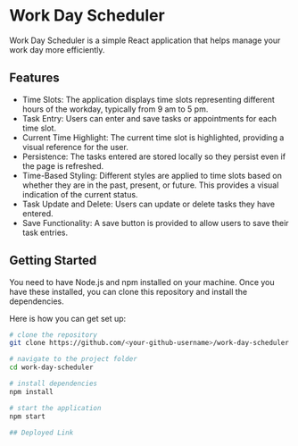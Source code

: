 # Work Day Scheduler

Work Day Scheduler is a simple React application that helps manage your work day more efficiently.

## Features

- Time Slots: The application displays time slots representing different hours of the workday, typically from 9 am to 5 pm.
- Task Entry: Users can enter and save tasks or appointments for each time slot.
- Current Time Highlight: The current time slot is highlighted, providing a visual reference for the user.
- Persistence: The tasks entered are stored locally so they persist even if the page is refreshed.
- Time-Based Styling: Different styles are applied to time slots based on whether they are in the past, present, or future. This provides a visual indication of the current status.
- Task Update and Delete: Users can update or delete tasks they have entered.
- Save Functionality: A save button is provided to allow users to save their task entries.

## Getting Started

You need to have Node.js and npm installed on your machine. Once you have these installed, you can clone this repository and install the dependencies.

Here is how you can get set up:

```bash
# clone the repository
git clone https://github.com/<your-github-username>/work-day-scheduler.git

# navigate to the project folder
cd work-day-scheduler

# install dependencies
npm install

# start the application
npm start

## Deployed Link
